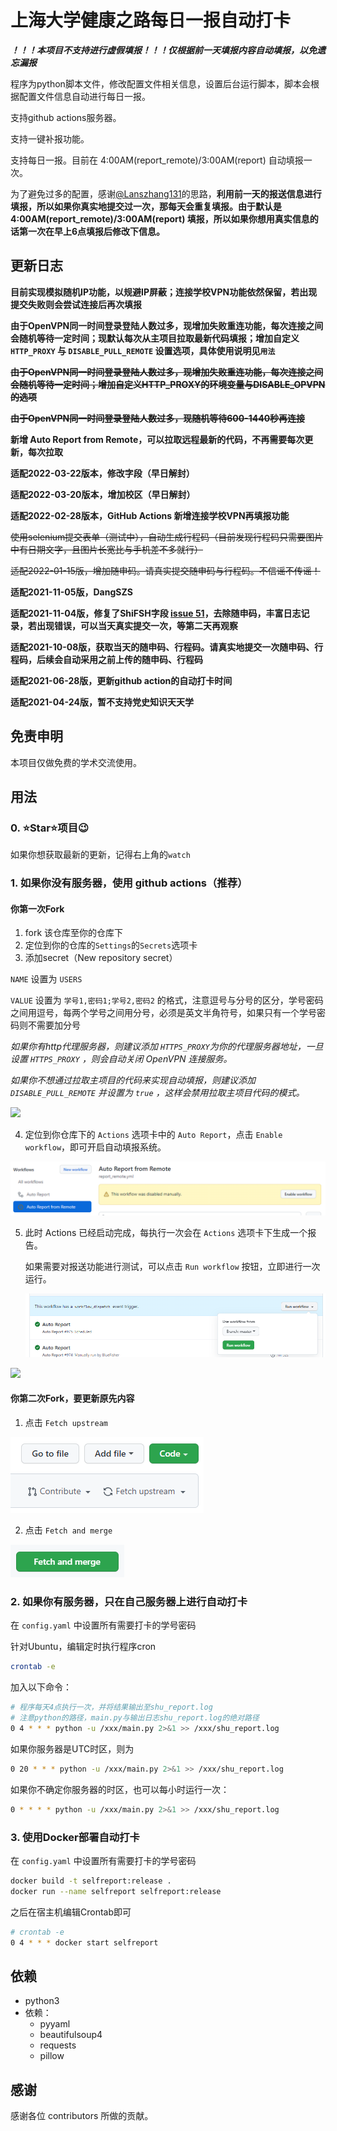 # 上海大学健康之路每日一报自动打卡

***！！！本项目不支持进行虚假填报！！！仅根据前一天填报内容自动填报，以免遗忘漏报***

程序为python脚本文件，修改配置文件相关信息，设置后台运行脚本，脚本会根据配置文件信息自动进行每日一报。

支持github actions服务器。

支持一键补报功能。

支持每日一报。目前在 4:00AM(report_remote)/3:00AM(report) 自动填报一次。

为了避免过多的配置，感谢[@Lanszhang131](https://github.com/Lanszhang131/DailyReport_SHU)的思路，**利用前一天的报送信息进行填报，所以如果你真实地提交过一次，那每天会重复填报。由于默认是 4:00AM(report_remote)/3:00AM(report) 填报，所以如果你想用真实信息的话第一次在早上6点填报后修改下信息。**


## 更新日志

**目前实现模拟随机IP功能，以规避IP屏蔽；连接学校VPN功能依然保留，若出现提交失败则会尝试连接后再次填报**

**由于OpenVPN同一时间登录登陆人数过多，现增加失败重连功能，每次连接之间会随机等待一定时间；现默认每次从主项目拉取最新代码填报；增加自定义 `HTTP_PROXY` 与 `DISABLE_PULL_REMOTE` 设置选项，具体使用说明见`用法`**

**~~由于OpenVPN同一时间登录登陆人数过多，现增加失败重连功能，每次连接之间会随机等待一定时间；增加自定义HTTP_PROXY的环境变量与DISABLE_OPVPN的选项~~**

**~~由于OpenVPN同一时间登录登陆人数过多，现随机等待600-1440秒再连接~~**

**新增 Auto Report from Remote，可以拉取远程最新的代码，不再需要每次更新，每次拉取**

**适配2022-03-22版本，修改字段（早日解封）**

**适配2022-03-20版本，增加校区（早日解封）**

**适配2022-02-28版本，GitHub Actions 新增连接学校VPN再填报功能**

~~使用selenium提交表单（测试中），自动生成行程码（目前发现行程码只需要图片中有日期文字，且图片长宽比与手机差不多就行）~~

~~适配2022-01-15版，增加随申码。请真实提交随申码与行程码。不信谣不传谣！~~

**适配2021-11-05版，DangSZS**

**适配2021-11-04版，修复了ShiFSH字段 [issue 51](https://github.com/BlueFisher/SHU-selfreport/issues/51)，去除随申码，丰富日志记录，若出现错误，可以当天真实提交一次，等第二天再观察**

**适配2021-10-08版，获取当天的随申码、行程码。请真实地提交一次随申码、行程码，后续会自动采用之前上传的随申码、行程码**

**适配2021-06-28版，更新github action的自动打卡时间**

**适配2021-04-24版，暂不支持党史知识天天学**


## 免责申明

本项目仅做免费的学术交流使用。

## 用法

### 0. ⭐Star⭐项目😉

如果你想获取最新的更新，记得右上角的`watch`


### 1. 如果你没有服务器，使用 github actions（推荐）

#### 你第一次Fork

1. fork 该仓库至你的仓库下
2. 定位到你的仓库的`Settings`的`Secrets`选项卡
3. 添加secret（New repository secret）

`NAME` 设置为 `USERS`

`VALUE` 设置为 `学号1,密码1;学号2,密码2` 的格式，注意逗号与分号的区分，学号密码之间用逗号，每两个学号之间用分号，必须是英文半角符号，如果只有一个学号密码则不需要加分号

*如果你有http代理服务器，则建议添加 `HTTPS_PROXY`为你的代理服务器地址，一旦设置 `HTTPS_PROXY` ，则会自动关闭 OpenVPN 连接服务。*

*如果你不想通过拉取主项目的代码来实现自动填报，则建议添加 `DISABLE_PULL_REMOTE` 并设置为 `true` ，这样会禁用拉取主项目代码的模式。*

![](images/secrets.png)

4. 定位到你仓库下的 `Actions` 选项卡中的 `Auto Report`，点击 `Enable workflow`，即可开启自动填报系统。

![](images/enable_workflow.png)

5. 此时 Actions 已经启动完成，每执行一次会在 `Actions` 选项卡下生成一个报告。

   如果需要对报送功能进行测试，可以点击 `Run workflow` 按钮，立即进行一次运行。

   ![](images/run_workflow.png)

![](images/actions.png)


#### 你第二次Fork，要更新原先内容

1. 点击 `Fetch upstream`

![](images/fetch_upstream_01.png)

2. 点击 `Fetch and merge`

![](images/fetch_upstream_02.png)


### 2. 如果你有服务器，只在自己服务器上进行自动打卡

在 `config.yaml` 中设置所有需要打卡的学号密码

针对Ubuntu，编辑定时执行程序cron

```bash
crontab -e
```

加入以下命令：

```bash
# 程序每天4点执行一次，并将结果输出至shu_report.log
# 注意python的路径，main.py与输出日志shu_report.log的绝对路径
0 4 * * * python -u /xxx/main.py 2>&1 >> /xxx/shu_report.log
```

如果你服务器是UTC时区，则为

```bash
0 20 * * * python -u /xxx/main.py 2>&1 >> /xxx/shu_report.log
```

如果你不确定你服务器的时区，也可以每小时运行一次：

```bash
0 * * * * python -u /xxx/main.py 2>&1 >> /xxx/shu_report.log
```

### 3. 使用Docker部署自动打卡

在 `config.yaml` 中设置所有需要打卡的学号密码

```bash
docker build -t selfreport:release .
docker run --name selfreport selfreport:release
```

之后在宿主机编辑Crontab即可

```bash
# crontab -e
0 4 * * * docker start selfreport
```

## 依赖

- python3
- 依赖：
  - pyyaml
  - beautifulsoup4
  - requests
  - pillow

## 感谢

感谢各位 contributors 所做的贡献。

